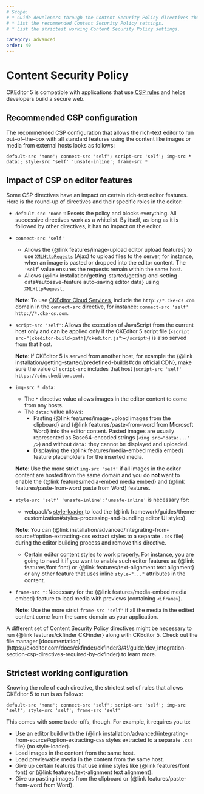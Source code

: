 ```yaml
---
# Scope:
# * Guide developers through the Content Security Policy directives that have an impact on the editor.
# * List the recommended Content Security Policy settings.
# * List the strictest working Content Security Policy settings.

category: advanced
order: 40
---
```


# Content Security Policy

CKEditor 5 is compatible with applications that use [<abbr title="Content Security Policy">CSP</abbr> rules](https://developer.mozilla.org/en-US/docs/Web/HTTP/CSP) and helps developers build a secure web.

## Recommended CSP configuration

The recommended CSP configuration that allows the rich-text editor to run out–of–the–box with all standard features using the content like images or media from external hosts looks as follows:

```
default-src 'none'; connect-src 'self'; script-src 'self'; img-src * data:; style-src 'self' 'unsafe-inline'; frame-src *
```

## Impact of CSP on editor features

Some CSP directives have an impact on certain rich-text editor features. Here is the round-up of directives and their specific roles in the editor:

* `default-src 'none'`: Resets the policy and blocks everything. All successive directives work as a whitelist. By itself, as long as it is followed by other directives, it has no impact on the editor.
* `connect-src 'self'`
	* Allows the {@link features/image-upload editor upload features} to use [`XMLHttpReqests`](https://developer.mozilla.org/en-US/docs/Web/API/XMLHttpRequest) (Ajax) to upload files to the server, for instance, when an image is pasted or dropped into the editor content. The `'self`' value ensures the requests remain within the same host.
	* Allows {@link installation/getting-started/getting-and-setting-data#autosave-feature auto–saving editor data} using `XMLHttpRequest`.

	**Note**: To use [CKEditor Cloud Services](https://ckeditor.com/ckeditor-cloud-services/), include the `http://*.cke-cs.com` domain in the `connect-src` directive, for instance: `connect-src 'self' http://*.cke-cs.com`.
* `script-src 'self'`: Allows the execution of JavaScript from the current host only and can be applied only if the CKEditor 5 script file (`<script src="[ckeditor-build-path]/ckeditor.js"></script>`) is also served from that host.

	**Note**: If CKEditor 5 is served from another host, for example the {@link installation/getting-started/predefined-builds#cdn official CDN}, make sure the value of `script-src` includes that host (`script-src 'self' https://cdn.ckeditor.com`).
* `img-src * data:`
	* The `*` directive value allows images in the editor content to come from any hosts.
	* The `data:` value allows:
		* Pasting {@link features/image-upload images from the clipboard} and {@link features/paste-from-word from Microsoft Word} into the editor content. Pasted images are usually represented as Base64–encoded strings (`<img src="data:..." />`) and without `data:` they cannot be displayed and uploaded.
		* Displaying the {@link features/media-embed media embed} feature placeholders for the inserted media.

	**Note**: Use the more strict `img-src 'self'` if all images in the editor content are hosted from the same domain and you do **not** want to enable the {@link features/media-embed media embed} and {@link features/paste-from-word paste from Word} features.
* `style-src 'self' 'unsafe-inline'`: `'unsafe-inline'` is necessary for:
	* webpack's [style-loader](https://github.com/webpack-contrib/style-loader) to load the {@link framework/guides/theme-customization#styles-processing-and-bundling editor UI styles}.

	**Note**: You can {@link installation/advanced/integrating-from-source#option-extracting-css extract styles to a separate `.css` file} during the editor building process and remove this directive.
	* Certain editor content styles to work properly. For instance, you are going to need it if you want to enable such editor features as {@link features/font font} or {@link features/text-alignment text alignment} or any other feature that uses inline `style="..."` attributes in the content.
* `frame-src *`: Necessary for the {@link features/media-embed media embed} feature to load media with previews (containing `<iframe>`).

	**Note**: Use the more strict `frame-src 'self'` if all the media in the edited content come from the same domain as your application.

<info-box>
	A different set of Content Security Policy directives might be necessary to run {@link features/ckfinder CKFinder} along with CKEditor 5. Check out the file manager [documentation](https://ckeditor.com/docs/ckfinder/ckfinder3/#!/guide/dev_integration-section-csp-directives-required-by-ckfinder) to learn more.
</info-box>

## Strictest working configuration

Knowing the role of each directive, the strictest set of rules that allows CKEditor 5 to run is as follows:

```
default-src 'none'; connect-src 'self'; script-src 'self'; img-src 'self'; style-src 'self'; frame-src 'self'
```

This comes with some trade–offs, though. For example, it requires you to:

* Use an editor build with the {@link installation/advanced/integrating-from-source#option-extracting-css styles extracted to a separate `.css` file} (no style-loader).
* Load images in the content from the same host.
* Load previewable media in the content from the same host.
* Give up certain features that use inline styles like {@link features/font font} or {@link features/text-alignment text alignment}.
* Give up pasting images from the clipboard or {@link features/paste-from-word from Word}.
